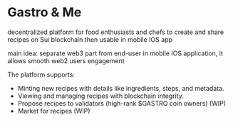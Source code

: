 # Gastro & Me

decentralized platform for food enthusiasts and chefs to create and share recipes on Sui blockchain then usable in mobile IOS app

main idea: separate web3 part from end-user in mobile IOS application, it allows smooth web2 users engagement 

The platform supports:
- Minting new recipes with details like ingredients, steps, and metadata.
- Viewing and managing recipes with blockchain integrity.
- Propose recipes to validators (high-rank $GASTRO coin owners) (WIP)
- Market for recipes (WIP)
